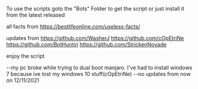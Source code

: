 To use the scripts goto the "Bots" Folder to get the script
or just install it from the latest released 


all facts from https://bestlifeonline.com/useless-facts/


updates from 
https://github.com/WasherJ
https://github.com/cOpEtriNe
https://github.com/BotHuntin
https://github.com/StrickenNoyade

enjoy the script


--my pc broke while trying to dual boot manjaro. I've had to install windows 7 because ive lost my windows 10 stuff(cOpEtriNe)
--no updates from now on 12/11/2021




